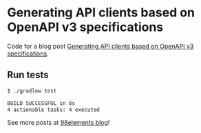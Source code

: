 # Generating API clients based on OpenAPI v3 specifications

Code for a blog post [Generating API clients based on OpenAPI v3 specifications](https://98elements.com/blog/generating-api-clients-based-on-openapi-v3-specifications).

## Run tests

```bash
$ ./gradlew test

BUILD SUCCESSFUL in 8s
4 actionable tasks: 4 executed
```

See more posts at [98elements blog](https://98elements.com/blog)!
